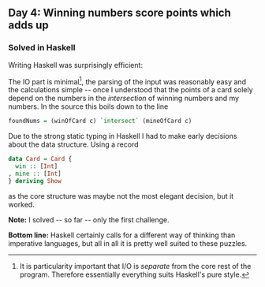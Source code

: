 ## Day 4: Winning numbers score points which adds up

### Solved in Haskell

Writing Haskell was surprisingly efficient: 

The IO part is minimal[^1], the parsing of the input was reasonably easy and the calculations simple -- once I understood that the points of a card  solely depend on the numbers in the _intersection_ of winning numbers and my numbers. In the source this boils down to the line

```haskell
foundNums = (winOfCard c) `intersect` (mineOfCard c)
```

  [^1]: It is particularity important that I/O is _separate_ from the core rest of the program. Therefore  essentially everything suits Haskell's pure style.

 Due to the strong static typing in Haskell I had to make early decisions about the data structure. Using a record 

```Haskell
data Card = Card {
  win :: [Int]
, mine :: [Int]
} deriving Show
```

as the core structure was maybe not the most elegant decision, but it worked.

**Note:** I solved -- so far -- only the first challenge.


**Bottom line:** Haskell certainly calls for a different way of thinking than imperative languages, but all in all it is pretty well suited to these puzzles.
